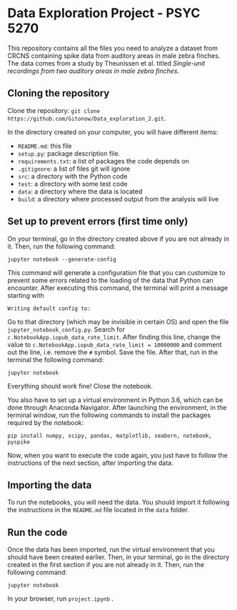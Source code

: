 
# Data Exploration Project - PSYC 5270

This repository contains all the files you need to analyze a dataset from CRCNS containing spike data from auditory areas in male zebra finches. The data comes from a study by Theunissen et al. titled _Single-unit recordings from two auditory areas in male zebra finches_.

## Cloning the repository

Clone the repository: `git clone https://github.com/Gitonow/Data_exploration_2.git`.

In the directory created on your computer, you will have different items:

- `README.md`: this file
- `setup.py`:  package description file.
- `requirements.txt`: a list of packages the code depends on
- `.gitignore`: a list of files git will ignore
- `src`:       a directory with the Python code
- `test`:      a directory with some test code
- `data`:      a directory where the data is located
- `build`:     a directory where processed output from the analysis will live


## Set up to prevent errors (first time only)

On your terminal, go in the directory created above if you are not already in it. Then, run the following command:

``` shell
jupyter notebook --generate-config
```

This command will generate a configuration file that you can customize to prevent some errors related to the loading of the data that Python can encounter. After executing this command, the terminal will print a message starting with 

``` shell
Writing default config to:
```

Go to that directory (which may be invisible in certain OS) and open the file `jupyter_notebook_config.py`. Search for `c.NotebookApp.iopub_data_rate_limit`. After finding this line, change the value to `c.NotebookApp.iopub_data_rate_limit = 10000000` and comment out the line, i.e. remove the `#` symbol. Save the file. After that, run in the terminal the following command:

``` shell
jupyter notebook
```

Everything should work fine! Close the notebook. 

You also have to set up a virtual environment in Python 3.6, which can be done through Anaconda Navigator. After launching the environment, in the terminal window, run the following commands to install the packages required by the notebook:

``` shell
pip install numpy, scipy, pandas, matplotlib, seaborn, notebook, pyspike
```

Now, when you want to execute the code again, you just have to follow the instructions of the next section, after importing the data.

## Importing the data

To run the notebooks, you will need the data. You should import it following the instructions in the `README.md` file located in the `data` folder.

## Run the code

Once the data has been imported, run the virtual environment that you should have been created earlier. Then, in your terminal, go in the directory created in the first section if you are not already in it. Then, run the following command:

``` shell
jupyter notebook
```
In your browser, run  `project.ipynb` .
